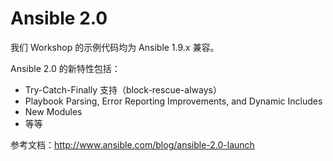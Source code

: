 # Ansible 2.0

我们 Workshop 的示例代码均为 Ansible 1.9.x 兼容。

Ansible 2.0 的新特性包括：

- Try-Catch-Finally 支持（block-rescue-always）
- Playbook Parsing, Error Reporting Improvements, and Dynamic Includes
- New Modules
- 等等

参考文档：http://www.ansible.com/blog/ansible-2.0-launch
